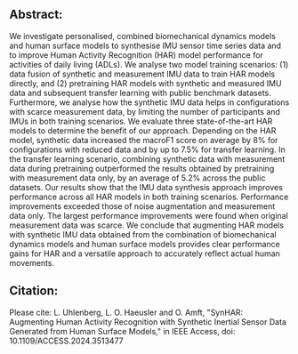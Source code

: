 ## **Abstract:**
We investigate personalised, combined biomechanical dynamics models and human surface models to synthesise IMU sensor time series data and to improve Human Activity Recognition (HAR) model performance for activities of daily living (ADLs). We analyse two model training scenarios: (1) data fusion of synthetic and measurement IMU data to train HAR models directly, and (2) pretraining HAR models with synthetic and measured IMU data and subsequent transfer learning with public benchmark datasets. Furthermore, we analyse how the synthetic IMU data helps in configurations with scarce measurement data, by limiting the number of participants and IMUs in both training scenarios. We evaluate three state-of-the-art HAR models to determine the benefit of our approach. Depending on the HAR model, synthetic data increased the macroF1 score on average by $8$\% for configurations with reduced data and by up to 7.5% for transfer learning. In the transfer learning scenario, combining synthetic data with measurement data during pretraining outperformed the results obtained by pretraining with measurement data only, by an average of 5.2% across the public datasets. Our results show that the IMU data synthesis approach improves performance across all HAR models in both training scenarios. Performance improvements exceeded those of noise augmentation and measurement data only. The largest performance improvements were found when original measurement data was scarce. We conclude that augmenting HAR models with synthetic IMU data obtained from the combination of biomechanical dynamics models and human surface models provides clear performance gains for HAR and a versatile approach to accurately reflect actual human movements.
## **Citation:**

Please cite: L. Uhlenberg, L. O. Haeusler and O. Amft, "SynHAR: Augmenting Human Activity Recognition with Synthetic Inertial Sensor Data Generated from Human Surface Models," in IEEE Access, doi: 10.1109/ACCESS.2024.3513477 
